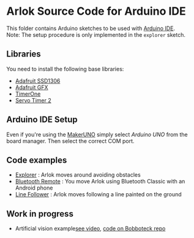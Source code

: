 # Arlok Source Code for Arduino IDE
  
This folder contains Arduino sketches to be used with [Arduino IDE](https://www.arduino.cc/en/main/software).  
Note: The setup procedure is only implemented in the `explorer` sketch.

## Libraries
  
You need to install the following base libraries:  

- [Adafruit SSD1306](https://github.com/adafruit/Adafruit_SSD1306)
- [Adafruit GFX](https://github.com/adafruit/Adafruit-GFX-Library)
- [TimerOne](https://github.com/PaulStoffregen/TimerOne)
- [Servo Timer 2](https://github.com/nabontra/ServoTimer2)

## Arduino IDE Setup
  
Even if you're using the [MakerUNO](https://makeruno.com.my/) simply select _Arduino UNO_ from the board manager. Then select the correct COM port.

## Code examples

- [Explorer](./explorer) : Arlok moves around avoiding obstacles
- [Bluetooth Remote](./bluetooth) : You move Arlok using Bluetooth Classic with an Android phone
- [Line Follower](./linefollower) : Arlok moves following a line painted on the ground

## Work in progress
- Artificial vision example[see video](https://www.youtube.com/watch?v=Ag7VS_6hT9I), [code on Bobboteck repo](https://github.com/bobboteck/ArloPixetto)
